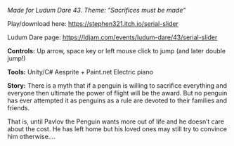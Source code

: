 *Made for Ludum Dare 43. Theme: "Sacrifices must be made"*

Play/download here: https://stephen321.itch.io/serial-slider

Ludum Dare page: https://ldjam.com/events/ludum-dare/43/serial-slider

**Controls:**
Up arrow, space key or left mouse click to jump (and later double jump!)

**Tools:**
Unity/C# Aesprite + Paint.net Electric piano

**Story:**
There is a myth that if a penguin is willing to sacrifice everything and everyone then ultimate the power of flight will be the award. But no penguin has ever attempted it as penguins as a rule are devoted to their families and friends.

That is, until Pavlov the Penguin wants more out of life and he doesn’t care about the cost. He has left home but his loved ones may still try to convince him otherwise….
